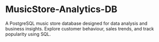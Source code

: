 # MusicStore-Analytics-DB
A PostgreSQL music store database designed for data analysis and business insights. Explore customer behaviour, sales trends, and track popularity using SQL.
